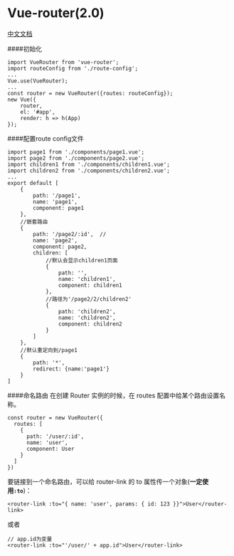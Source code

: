 # Vue-router(2.0)

[中文文档](https://github.com/vuejs/vue-router/tree/dev/docs/zh-cn)

####初始化

    import VueRouter from 'vue-router';
    import routeConfig from './route-config';
    ...
    Vue.use(VueRouter);
    ...
    const router = new VueRouter({routes: routeConfig});
    new Vue({
        router,
        el: '#app',
        render: h => h(App)
    });

####配置route config文件

    import page1 from './components/page1.vue';
    import page2 from './components/page2.vue';
    import children1 from './components/children1.vue';
    import children2 from './components/children2.vue';
    ...
    export default [
        {
            path: '/page1',
            name: 'page1',
            component: page1
        },
        //嵌套路由
        {
            path: '/page2/:id',  //
            name: 'page2',
            component: page2,
            children: [
                //默认会显示children1页面
                {
                    path: '',
                    name: 'children1',
                    component: children1
                },
                //路径为'/page2/2/children2'
                {
                    path: 'children2',
                    name: 'children2',
                    component: children2
                }
            ]
        },
        //默认重定向到/page1
        {
            path: '*',
            redirect: {name:'page1'}
        }
    ]

####命名路由
在创建 Router 实例的时候，在 routes 配置中给某个路由设置名称。

    const router = new VueRouter({
      routes: [
        {
          path: '/user/:id',
          name: 'user',
          component: User
        }
      ]
    })

要链接到一个命名路由，可以给 router-link 的 to 属性传一个对象(**一定使用```:to```**)：

    <router-link :to="{ name: 'user', params: { id: 123 }}">User</router-link>

或者

    // app.id为变量
    <router-link :to="'/user/' + app.id">User</router-link>